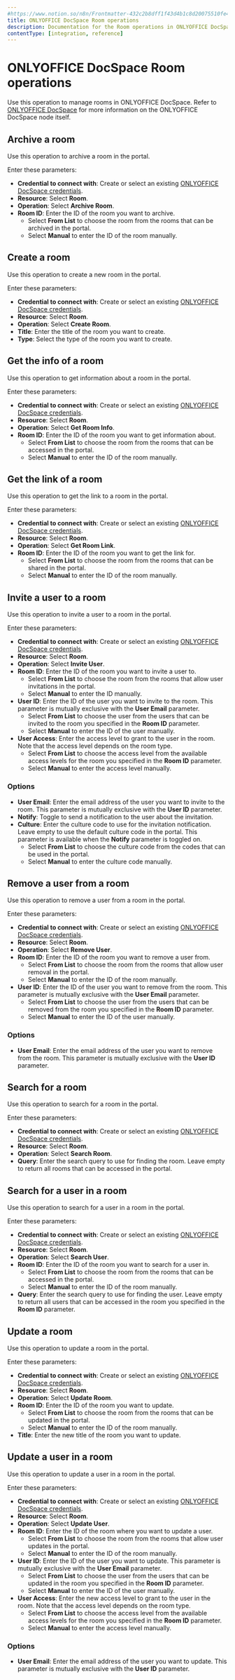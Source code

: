 ```yaml
---
#https://www.notion.so/n8n/Frontmatter-432c2b8dff1f43d4b1c8d20075510fe4
title: ONLYOFFICE DocSpace Room operations
description: Documentation for the Room operations in ONLYOFFICE DocSpace node in n8n, a workflow automation platform. Includes details of operations and configuration, and links to examples and credentials information.
contentType: [integration, reference]
---
```


# ONLYOFFICE DocSpace Room operations

Use this operation to manage rooms in ONLYOFFICE DocSpace. Refer to [ONLYOFFICE DocSpace](/integrations/builtin/app-nodes/n8n-nodes-base.onlyofficedocspace/index.md) for more information on the ONLYOFFICE DocSpace node itself.

## Archive a room

Use this operation to archive a room in the portal.

Enter these parameters:

- **Credential to connect with**: Create or select an existing [ONLYOFFICE DocSpace credentials](/integrations/builtin/credentials/onlyofficedocspace.md).
- **Resource**: Select **Room**.
- **Operation**: Select **Archive Room**.
- **Room ID**: Enter the ID of the room you want to archive.
    - Select **From List** to choose the room from the rooms that can be archived in the portal.
    - Select **Manual** to enter the ID of the room manually.

## Create a room

Use this operation to create a new room in the portal.

Enter these parameters:

- **Credential to connect with**: Create or select an existing [ONLYOFFICE DocSpace credentials](/integrations/builtin/credentials/onlyofficedocspace.md).
- **Resource**: Select **Room**.
- **Operation**: Select **Create Room**.
- **Title**: Enter the title of the room you want to create.
- **Type**: Select the type of the room you want to create.

## Get the info of a room

Use this operation to get information about a room in the portal.

Enter these parameters:

- **Credential to connect with**: Create or select an existing [ONLYOFFICE DocSpace credentials](/integrations/builtin/credentials/onlyofficedocspace.md).
- **Resource**: Select **Room**.
- **Operation**: Select **Get Room Info**.
- **Room ID**: Enter the ID of the room you want to get information about.
    - Select **From List** to choose the room from the rooms that can be accessed in the portal.
    - Select **Manual** to enter the ID of the room manually.

## Get the link of a room

Use this operation to get the link to a room in the portal.

Enter these parameters:

- **Credential to connect with**: Create or select an existing [ONLYOFFICE DocSpace credentials](/integrations/builtin/credentials/onlyofficedocspace.md).
- **Resource**: Select **Room**.
- **Operation**: Select **Get Room Link**.
- **Room ID**: Enter the ID of the room you want to get the link for.
    - Select **From List** to choose the room from the rooms that can be shared in the portal.
    - Select **Manual** to enter the ID of the room manually.

## Invite a user to a room

Use this operation to invite a user to a room in the portal.

Enter these parameters:

- **Credential to connect with**: Create or select an existing [ONLYOFFICE DocSpace credentials](/integrations/builtin/credentials/onlyofficedocspace.md).
- **Resource**: Select **Room**.
- **Operation**: Select **Invite User**.
- **Room ID**: Enter the ID of the room you want to invite a user to.
    - Select **From List** to choose the room from the rooms that allow user invitations in the portal.
    - Select **Manual** to enter the ID manually.
- **User ID**: Enter the ID of the user you want to invite to the room. This parameter is mutually exclusive with the **User Email** parameter.
    - Select **From List** to choose the user from the users that can be invited to the room you specified in the **Room ID** parameter.
    - Select **Manual** to enter the ID of the user manually.
- **User Access**: Enter the access level to grant to the user in the room. Note that the access level depends on the room type.
    - Select **From List** to choose the access level from the available access levels for the room you specified in the **Room ID** parameter.
    - Select **Manual** to enter the access level manually.

### Options

- **User Email**: Enter the email address of the user you want to invite to the room. This parameter is mutually exclusive with the **User ID** parameter.
- **Notify**: Toggle to send a notification to the user about the invitation.
- **Culture**: Enter the culture code to use for the invitation notification. Leave empty to use the default culture code in the portal. This parameter is available when the **Notify** parameter is toggled on.
    - Select **From List** to choose the culture code from the codes that can be used in the portal.
    - Select **Manual** to enter the culture code manually.

## Remove a user from a room

Use this operation to remove a user from a room in the portal.

Enter these parameters:

- **Credential to connect with**: Create or select an existing [ONLYOFFICE DocSpace credentials](/integrations/builtin/credentials/onlyofficedocspace.md).
- **Resource**: Select **Room**.
- **Operation**: Select **Remove User**.
- **Room ID**: Enter the ID of the room you want to remove a user from.
    - Select **From List** to choose the room from the rooms that allow user removal in the portal.
    - Select **Manual** to enter the ID of the room manually.
- **User ID**: Enter the ID of the user you want to remove from the room. This parameter is mutually exclusive with the **User Email** parameter.
    - Select **From List** to choose the user from the users that can be removed from the room you specified in the **Room ID** parameter.
    - Select **Manual** to enter the ID of the user manually.

### Options

- **User Email**: Enter the email address of the user you want to remove from the room. This parameter is mutually exclusive with the **User ID** parameter.

## Search for a room

Use this operation to search for a room in the portal.

Enter these parameters:

- **Credential to connect with**: Create or select an existing [ONLYOFFICE DocSpace credentials](/integrations/builtin/credentials/onlyofficedocspace.md).
- **Resource**: Select **Room**.
- **Operation**: Select **Search Room**.
- **Query**: Enter the search query to use for finding the room. Leave empty to return all rooms that can be accessed in the portal.

## Search for a user in a room

Use this operation to search for a user in a room in the portal.

Enter these parameters:

- **Credential to connect with**: Create or select an existing [ONLYOFFICE DocSpace credentials](/integrations/builtin/credentials/onlyofficedocspace.md).
- **Resource**: Select **Room**.
- **Operation**: Select **Search User**.
- **Room ID**: Enter the ID of the room you want to search for a user in.
    - Select **From List** to choose the room from the rooms that can be accessed in the portal.
    - Select **Manual** to enter the ID of the room manually.
- **Query**: Enter the search query to use for finding the user. Leave empty to return all users that can be accessed in the room you specified in the **Room ID** parameter.

## Update a room

Use this operation to update a room in the portal.

Enter these parameters:

- **Credential to connect with**: Create or select an existing [ONLYOFFICE DocSpace credentials](/integrations/builtin/credentials/onlyofficedocspace.md).
- **Resource**: Select **Room**.
- **Operation**: Select **Update Room**.
- **Room ID**: Enter the ID of the room you want to update.
    - Select **From List** to choose the room from the rooms that can be updated in the portal.
    - Select **Manual** to enter the ID of the room manually.
- **Title**: Enter the new title of the room you want to update.

## Update a user in a room

Use this operation to update a user in a room in the portal.

Enter these parameters:

- **Credential to connect with**: Create or select an existing [ONLYOFFICE DocSpace credentials](/integrations/builtin/credentials/onlyofficedocspace.md).
- **Resource**: Select **Room**.
- **Operation**: Select **Update User**.
- **Room ID**: Enter the ID of the room where you want to update a user.
    - Select **From List** to choose the room from the rooms that allow user updates in the portal.
    - Select **Manual** to enter the ID of the room manually.
- **User ID**: Enter the ID of the user you want to update. This parameter is mutually exclusive with the **User Email** parameter.
    - Select **From List** to choose the user from the users that can be updated in the room you specified in the **Room ID** parameter.
    - Select **Manual** to enter the ID of the user manually.
- **User Access**: Enter the new access level to grant to the user in the room. Note that the access level depends on the room type.
    - Select **From List** to choose the access level from the available access levels for the room you specified in the **Room ID** parameter.
    - Select **Manual** to enter the access level manually.

### Options

- **User Email**: Enter the email address of the user you want to update. This parameter is mutually exclusive with the **User ID** parameter.
